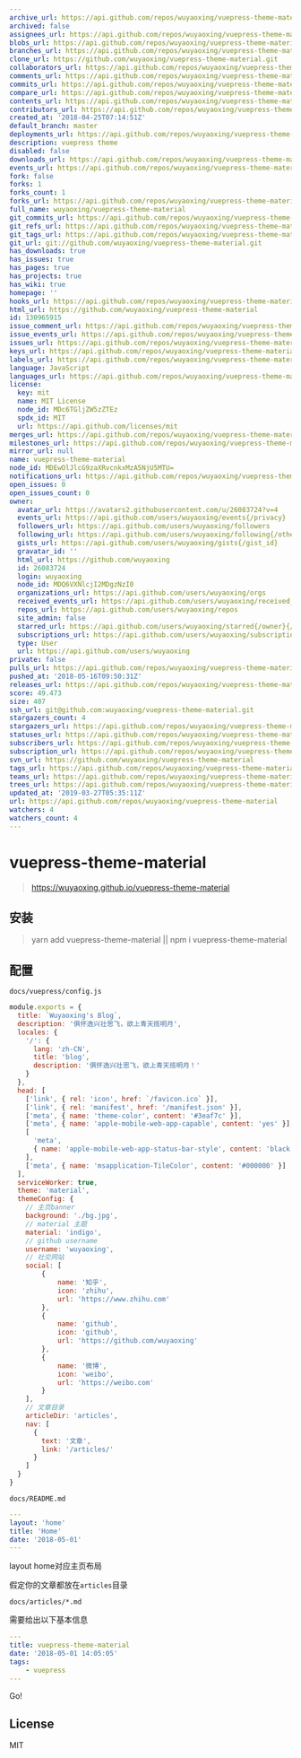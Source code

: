 ```yaml
---
archive_url: https://api.github.com/repos/wuyaoxing/vuepress-theme-material/{archive_format}{/ref}
archived: false
assignees_url: https://api.github.com/repos/wuyaoxing/vuepress-theme-material/assignees{/user}
blobs_url: https://api.github.com/repos/wuyaoxing/vuepress-theme-material/git/blobs{/sha}
branches_url: https://api.github.com/repos/wuyaoxing/vuepress-theme-material/branches{/branch}
clone_url: https://github.com/wuyaoxing/vuepress-theme-material.git
collaborators_url: https://api.github.com/repos/wuyaoxing/vuepress-theme-material/collaborators{/collaborator}
comments_url: https://api.github.com/repos/wuyaoxing/vuepress-theme-material/comments{/number}
commits_url: https://api.github.com/repos/wuyaoxing/vuepress-theme-material/commits{/sha}
compare_url: https://api.github.com/repos/wuyaoxing/vuepress-theme-material/compare/{base}...{head}
contents_url: https://api.github.com/repos/wuyaoxing/vuepress-theme-material/contents/{+path}
contributors_url: https://api.github.com/repos/wuyaoxing/vuepress-theme-material/contributors
created_at: '2018-04-25T07:14:51Z'
default_branch: master
deployments_url: https://api.github.com/repos/wuyaoxing/vuepress-theme-material/deployments
description: vuepress theme
disabled: false
downloads_url: https://api.github.com/repos/wuyaoxing/vuepress-theme-material/downloads
events_url: https://api.github.com/repos/wuyaoxing/vuepress-theme-material/events
fork: false
forks: 1
forks_count: 1
forks_url: https://api.github.com/repos/wuyaoxing/vuepress-theme-material/forks
full_name: wuyaoxing/vuepress-theme-material
git_commits_url: https://api.github.com/repos/wuyaoxing/vuepress-theme-material/git/commits{/sha}
git_refs_url: https://api.github.com/repos/wuyaoxing/vuepress-theme-material/git/refs{/sha}
git_tags_url: https://api.github.com/repos/wuyaoxing/vuepress-theme-material/git/tags{/sha}
git_url: git://github.com/wuyaoxing/vuepress-theme-material.git
has_downloads: true
has_issues: true
has_pages: true
has_projects: true
has_wiki: true
homepage: ''
hooks_url: https://api.github.com/repos/wuyaoxing/vuepress-theme-material/hooks
html_url: https://github.com/wuyaoxing/vuepress-theme-material
id: 130965915
issue_comment_url: https://api.github.com/repos/wuyaoxing/vuepress-theme-material/issues/comments{/number}
issue_events_url: https://api.github.com/repos/wuyaoxing/vuepress-theme-material/issues/events{/number}
issues_url: https://api.github.com/repos/wuyaoxing/vuepress-theme-material/issues{/number}
keys_url: https://api.github.com/repos/wuyaoxing/vuepress-theme-material/keys{/key_id}
labels_url: https://api.github.com/repos/wuyaoxing/vuepress-theme-material/labels{/name}
language: JavaScript
languages_url: https://api.github.com/repos/wuyaoxing/vuepress-theme-material/languages
license:
  key: mit
  name: MIT License
  node_id: MDc6TGljZW5zZTEz
  spdx_id: MIT
  url: https://api.github.com/licenses/mit
merges_url: https://api.github.com/repos/wuyaoxing/vuepress-theme-material/merges
milestones_url: https://api.github.com/repos/wuyaoxing/vuepress-theme-material/milestones{/number}
mirror_url: null
name: vuepress-theme-material
node_id: MDEwOlJlcG9zaXRvcnkxMzA5NjU5MTU=
notifications_url: https://api.github.com/repos/wuyaoxing/vuepress-theme-material/notifications{?since,all,participating}
open_issues: 0
open_issues_count: 0
owner:
  avatar_url: https://avatars2.githubusercontent.com/u/26083724?v=4
  events_url: https://api.github.com/users/wuyaoxing/events{/privacy}
  followers_url: https://api.github.com/users/wuyaoxing/followers
  following_url: https://api.github.com/users/wuyaoxing/following{/other_user}
  gists_url: https://api.github.com/users/wuyaoxing/gists{/gist_id}
  gravatar_id: ''
  html_url: https://github.com/wuyaoxing
  id: 26083724
  login: wuyaoxing
  node_id: MDQ6VXNlcjI2MDgzNzI0
  organizations_url: https://api.github.com/users/wuyaoxing/orgs
  received_events_url: https://api.github.com/users/wuyaoxing/received_events
  repos_url: https://api.github.com/users/wuyaoxing/repos
  site_admin: false
  starred_url: https://api.github.com/users/wuyaoxing/starred{/owner}{/repo}
  subscriptions_url: https://api.github.com/users/wuyaoxing/subscriptions
  type: User
  url: https://api.github.com/users/wuyaoxing
private: false
pulls_url: https://api.github.com/repos/wuyaoxing/vuepress-theme-material/pulls{/number}
pushed_at: '2018-05-16T09:50:31Z'
releases_url: https://api.github.com/repos/wuyaoxing/vuepress-theme-material/releases{/id}
score: 49.473
size: 407
ssh_url: git@github.com:wuyaoxing/vuepress-theme-material.git
stargazers_count: 4
stargazers_url: https://api.github.com/repos/wuyaoxing/vuepress-theme-material/stargazers
statuses_url: https://api.github.com/repos/wuyaoxing/vuepress-theme-material/statuses/{sha}
subscribers_url: https://api.github.com/repos/wuyaoxing/vuepress-theme-material/subscribers
subscription_url: https://api.github.com/repos/wuyaoxing/vuepress-theme-material/subscription
svn_url: https://github.com/wuyaoxing/vuepress-theme-material
tags_url: https://api.github.com/repos/wuyaoxing/vuepress-theme-material/tags
teams_url: https://api.github.com/repos/wuyaoxing/vuepress-theme-material/teams
trees_url: https://api.github.com/repos/wuyaoxing/vuepress-theme-material/git/trees{/sha}
updated_at: '2019-03-27T05:35:11Z'
url: https://api.github.com/repos/wuyaoxing/vuepress-theme-material
watchers: 4
watchers_count: 4
---
```


# vuepress-theme-material

> https://wuyaoxing.github.io/vuepress-theme-material

## 安装
> yarn add vuepress-theme-material || npm i vuepress-theme-material

## 配置

`docs/vuepress/config.js`

```js
module.exports = {
  title: `Wuyaoxing's Blog`,
  description: '俱怀逸兴壮思飞，欲上青天揽明月',
  locales: {
    '/': {
      lang: 'zh-CN',
      title: 'blog',
      description: '俱怀逸兴壮思飞，欲上青天揽明月！'
    }
  },
  head: [
    ['link', { rel: 'icon', href: `/favicon.ico` }],
    ['link', { rel: 'manifest', href: '/manifest.json' }],
    ['meta', { name: 'theme-color', content: '#3eaf7c' }],
    ['meta', { name: 'apple-mobile-web-app-capable', content: 'yes' }],
    [
      'meta',
      { name: 'apple-mobile-web-app-status-bar-style', content: 'black' }
    ],
    ['meta', { name: 'msapplication-TileColor', content: '#000000' }]
  ],
  serviceWorker: true,
  theme: 'material',
  themeConfig: {
    // 主页banner
    background: './bg.jpg',
    // material 主题
    material: 'indigo',
    // github username
    username: 'wuyaoxing',
    // 社交网站
    social: [
        {
            name: '知乎',
            icon: 'zhihu',
            url: 'https://www.zhihu.com'
        },
        {
            name: 'github',
            icon: 'github',
            url: 'https://github.com/wuyaoxing'
        },
        {
            name: '微博',
            icon: 'weibo',
            url: 'https://weibo.com'
        }
    ],
    // 文章目录
    articleDir: 'articles',
    nav: [
      {
        text: '文章',
        link: '/articles/'
      }
    ]
  }
}
```

`docs/README.md`

```yaml
---
layout: 'home'
title: 'Home'
date: '2018-05-01'
---
```
layout home对应主页布局

假定你的文章都放在`articles`目录

`docs/articles/*.md`

需要给出以下基本信息

```yaml
---
title: vuepress-theme-material
date: '2018-05-01 14:05:05'
tags:
    - vuepress
---
```

Go!


## License

MIT
